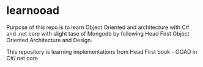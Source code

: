 # learnooad
Purpose of this repo is to learn Object Oriented and architecture with C# and .net core with slight tase of Mongodb by
  following Head First Object Oriented Architecture and Design.

This repository is learning implementations from Head First book - OOAD in C#/.net core

